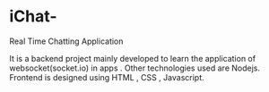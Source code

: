 # iChat-
Real Time Chatting Application

It is a backend project mainly developed to learn the application of websocket(socket.io) in apps . Other technologies used are Nodejs. Frontend is designed using HTML , CSS , Javascript.
